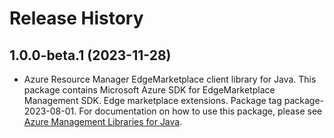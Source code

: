 # Release History

## 1.0.0-beta.1 (2023-11-28)

- Azure Resource Manager EdgeMarketplace client library for Java. This package contains Microsoft Azure SDK for EdgeMarketplace Management SDK. Edge marketplace extensions. Package tag package-2023-08-01. For documentation on how to use this package, please see [Azure Management Libraries for Java](https://aka.ms/azsdk/java/mgmt).
